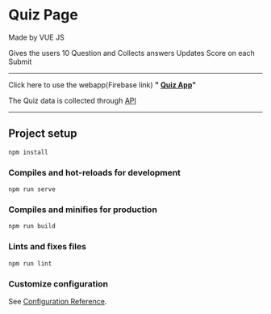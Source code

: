 # Quiz Page

Made by VUE JS

Gives the users 10 Question and Collects answers 
Updates Score on each Submit

___

Click here to use the webapp(Firebase link) **"
[Quiz App](https://quiz-app-d239c.web.app/)"**

The Quiz data is collected through [API](https://opentdb.com/api.php?amount=10&category=11&difficulty=easy&type=multiple)

___

## Project setup
```
npm install
```

### Compiles and hot-reloads for development
```
npm run serve
```

### Compiles and minifies for production
```
npm run build
```

### Lints and fixes files
```
npm run lint
```

### Customize configuration
See [Configuration Reference](https://cli.vuejs.org/config/).
